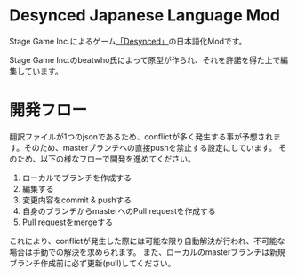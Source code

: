 # Desynced Japanese Language Mod
Stage Game Inc.によるゲーム[「Desynced」](https://store.steampowered.com/app/1450900/Desynced/)の日本語化Modです。

Stage Game Inc.のbeatwho氏によって原型が作られ、それを許諾を得た上で編集しています。

# 開発フロー
翻訳ファイルが1つのjsonであるため、conflictが多く発生する事が予想されます。そのため、masterブランチへの直接pushを禁止する設定にしています。
そのため、以下の様なフローで開発を進めてください。

1. ローカルでブランチを作成する
2. 編集する
3. 変更内容をcommit & pushする
4. 自身のブランチからmasterへのPull requestを作成する
5. Pull requestをmergeする

これにより、conflictが発生した際には可能な限り自動解決が行われ、不可能な場合は手動での解決を求められます。
また、ローカルのmasterブランチは新規ブランチ作成前に必ず更新(pull)してください。
